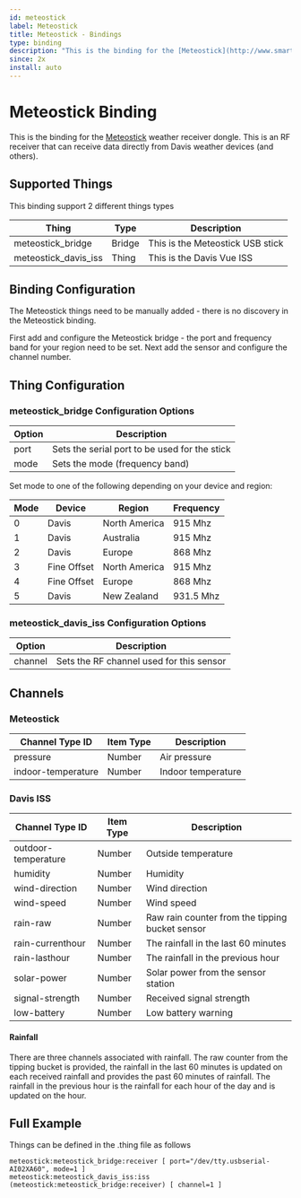 ```yaml
---
id: meteostick
label: Meteostick
title: Meteostick - Bindings
type: binding
description: "This is the binding for the [Meteostick](http://www.smartbedded.com/wiki/index.php/Meteostick) weather receiver dongle."
since: 2x
install: auto
---
```


<!-- Attention authors: Do not edit directly. Please add your changes to the appropriate source repository -->

<!-- {% include base.html %} -->

# Meteostick Binding

This is the binding for the [Meteostick](http://www.smartbedded.com/wiki/index.php/Meteostick) weather receiver dongle.
This is an RF receiver that can receive data directly from Davis weather devices (and others).

## Supported Things

This binding support 2 different things types

| Thing                | Type   | Description                       |
|----------------------|--------|-----------------------------------|
| meteostick_bridge    | Bridge | This is the Meteostick USB stick  |
| meteostick_davis_iss | Thing  | This is the Davis Vue ISS         |


## Binding Configuration

The Meteostick things need to be manually added - there is no discovery in the Meteostick binding.

First add and configure the Meteostick bridge - the port and frequency band for your region need to be set.
Next add the sensor and configure the channel number.

## Thing Configuration

### meteostick_bridge Configuration Options

| Option | Description                                        |
|--------|----------------------------------------------------|
| port   | Sets the serial port to be used for the stick      |
| mode   | Sets the mode (frequency band)                     |

Set mode to one of the following depending on your device and region:

| Mode  | Device       | Region           | Frequency |
|-------|--------------|------------------|-----------|
| 0     | Davis        | North America    | 915 Mhz   |
| 1     | Davis        | Australia        | 915 Mhz   |
| 2     | Davis        | Europe           | 868 Mhz   |
| 3     | Fine Offset  | North America    | 915 Mhz   |
| 4     | Fine Offset  | Europe           | 868 Mhz   |
| 5     | Davis        | New Zealand      | 931.5 Mhz |

### meteostick_davis_iss Configuration Options

| Option  | Description                               |
|---------|-------------------------------------------|
| channel | Sets the RF channel used for this sensor  |

## Channels

### Meteostick

| Channel Type ID    | Item Type | Description        |
|--------------------|-----------|--------------------|
| pressure           | Number    | Air pressure       |
| indoor-temperature | Number    | Indoor temperature |

### Davis ISS

| Channel Type ID     | Item Type | Description                                     |
|---------------------|-----------|-------------------------------------------------|
| outdoor-temperature | Number    | Outside temperature                             |
| humidity            | Number    | Humidity                                        |
| wind-direction      | Number    | Wind direction                                  |
| wind-speed          | Number    | Wind speed                                      |
| rain-raw            | Number    | Raw rain counter from the tipping bucket sensor |
| rain-currenthour    | Number    | The rainfall in the last 60 minutes             |
| rain-lasthour       | Number    | The rainfall in the previous hour               |
| solar-power         | Number    | Solar power from the sensor station             |
| signal-strength     | Number    | Received signal strength                        |
| low-battery         | Number    | Low battery warning                             |


#### Rainfall

There are three channels associated with rainfall.
The raw counter from the tipping bucket is provided, the rainfall in the last 60 minutes is updated on each received rainfall and provides the past 60 minutes of rainfall.
The rainfall in the previous hour is the rainfall for each hour of the day and is updated on the hour.

## Full Example

Things can be defined in the .thing file as follows

```
meteostick:meteostick_bridge:receiver [ port="/dev/tty.usbserial-AI02XA60", mode=1 ]
meteostick:meteostick_davis_iss:iss (meteostick:meteostick_bridge:receiver) [ channel=1 ]
```
